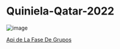 ﻿# Quiniela-Qatar-2022
 
 ![image](https://user-images.githubusercontent.com/73278498/236646369-8410eca4-80ca-4fa6-80e9-7c3310073632.png)
 
<a href="https://quiniela-qatar-2022.vercel.app/api/faseDeGrupos">Api de La Fase De Grupos</a>
